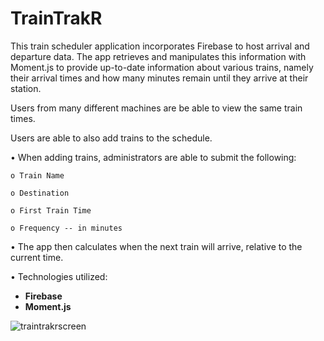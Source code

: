# TrainTrakR

This train scheduler application incorporates Firebase to host arrival and departure data. The app retrieves and manipulates this information with Moment.js to provide up-to-date information about various trains, namely their arrival times and how many minutes remain until they arrive at their station.

Users from many different machines are be able to view the same train times. 

Users are able to also add trains to the schedule. 

•	When adding trains, administrators are able to submit the following:
  
    o Train Name
    
    o Destination
    
    o First Train Time 
    
    o Frequency -- in minutes
    
•	The app then calculates when the next train will arrive, relative to the current time.

•	Technologies utilized:

  - **Firebase**
  - **Moment.js**


![traintrakrscreen](https://user-images.githubusercontent.com/25890329/33775481-87b03b38-dc0c-11e7-8c04-fa430cf3fdf7.png)

